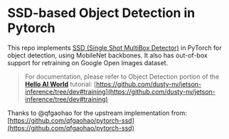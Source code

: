 # SSD-based Object Detection in Pytorch

This repo implements [SSD (Single Shot MultiBox Detector)](https://arxiv.org/abs/1512.02325) in PyTorch for object detection, using MobileNet backbones.  It also has out-of-box support for retraining on Google Open Images dataset.  

> For documentation, please refer to Object Detection portion of the **[Hello AI World](https://github.com/dusty-nv/jetson-inference/tree/dev#training)** tutorial:
> [https://github.com/dusty-nv/jetson-inference/tree/dev#training](https://github.com/dusty-nv/jetson-inference/tree/dev#training)

Thanks to @qfgaohao for the upstream implementation from:  [https://github.com/qfgaohao/pytorch-ssd](https://github.com/qfgaohao/pytorch-ssd)

